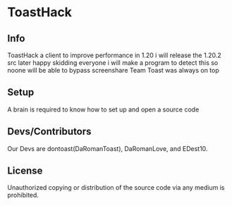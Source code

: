 # ToastHack

## Info

ToastHack a client to improve performance in 1.20 i will release the 1.20.2 src later happy skidding everyone i will make a program to detect this so noone will be able to bypass screenshare
Team Toast was always on top 

## Setup

A brain is required to know how to set up and open a source code

## Devs/Contributors

Our Devs are dontoast(DaRomanToast), DaRomanLove, and EDest10.

## License

Unauthorized copying or distribution of the source code via any medium is prohibited.
